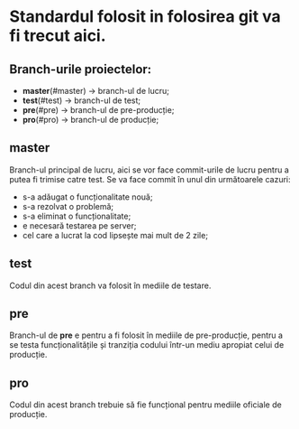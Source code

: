 # Standardul folosit in folosirea git va fi trecut aici.  
## Branch-urile proiectelor:
- **master**(#master) -> branch-ul de lucru;
- **test**(#test) -> branch-ul de test;
- **pre**(#pre) -> branch-ul de pre-producție;
- **pro**(#pro) -> branch-ul de producție;

## master
Branch-ul principal de lucru, aici se vor face commit-urile de lucru pentru a putea fi trimise catre test.
Se va face commit în unul din următoarele cazuri:
- s-a adăugat o funcționalitate nouă;
- s-a rezolvat o problemă;
- s-a eliminat o funcționalitate;
- e necesară testarea pe server;
- cel care a lucrat la cod lipsește mai mult de 2 zile;

## test
Codul din acest branch va folosit în mediile de testare.

## pre
Branch-ul de **pre** e pentru a fi folosit în mediile de pre-producție, pentru a se testa funcționalitățile și tranziția codului într-un mediu apropiat celui de producție.

## pro
Codul din acest branch trebuie să fie funcțional pentru mediile oficiale de producție.
